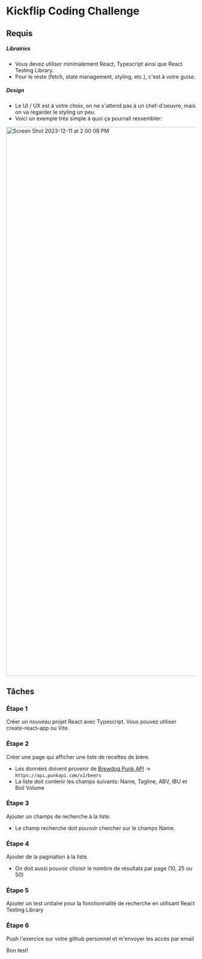 # Kickflip Coding Challenge

## Requis

##### Librairies

- Vous devez utiliser minimalement React, Typescript ainsi que React Testing Library.
- Pour le reste (fetch, state management, styling, etc.), c'est à votre guise.

##### Design

- Le UI / UX est à votre choix, on ne s'attend pas à un chef-d'oeuvre, mais on va regarder le styling un peu.
- Voici un exemple très simple à quoi ça pourrait ressembler:

<img width="1459" alt="Screen Shot 2023-12-11 at 2 00 08 PM" src="https://github.com/fredbegin11/kickflip-coding-challenge/assets/8545738/9a8bbfc1-4193-4944-b56b-37f01632e68a">

## Tâches
### Étape 1

Créer un nouveau projet React avec Typescript. Vous pouvez utiliser create-react-app ou Vite.

### Étape 2

Créer une page qui afficher une liste de recettes de bière.

- Les données doivent provenir de [Brewdog Punk API](https://punkapi.com/documentation/v2) -> `https://api.punkapi.com/v2/beers`
- La liste doit contenir les champs suivants: Name, Tagline, ABV, IBU et Boil Volume



### Étape 3

Ajouter un champs de recherche à la liste.

- Le champ recherche doit pouvoir chercher sur le champs Name.

### Étape 4

Ajouter de la pagination à la liste.

- On doit aussi pouvoir choisir le nombre de résultats par page (10, 25 ou 50)

### Étape 5

Ajouter un test unitaire pour la fonctionnalité de recherche en utilisant React Testing Library

### Étape 6

Push l'exercice sur votre github personnel et m'envoyer les accès par email

Bon test!
